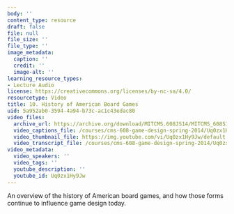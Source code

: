 ```yaml
---
body: ''
content_type: resource
draft: false
file: null
file_size: ''
file_type: ''
image_metadata:
  caption: ''
  credit: ''
  image-alt: ''
learning_resource_types:
- Lecture Audio
license: https://creativecommons.org/licenses/by-nc-sa/4.0/
resourcetype: Video
title: 10. History of American Board Games
uid: 5a952ab0-3594-4a94-b73c-ac1c43edac80
video_files:
  archive_url: https://archive.org/download/MITCMS.608JS14/MITCMS_608S14_ses10.mp3
  video_captions_file: /courses/cms-608-game-design-spring-2014/Uq0zx1Hy9Jw_captions.webvtt
  video_thumbnail_file: https://img.youtube.com/vi/Uq0zx1Hy9Jw/default.jpg
  video_transcript_file: /courses/cms-608-game-design-spring-2014/Uq0zx1Hy9Jw_transcript.pdf
video_metadata:
  video_speakers: ''
  video_tags: ''
  youtube_description: ''
  youtube_id: Uq0zx1Hy9Jw
---
```

An overview of the history of American board games, and how those forms continue to influence game design today.